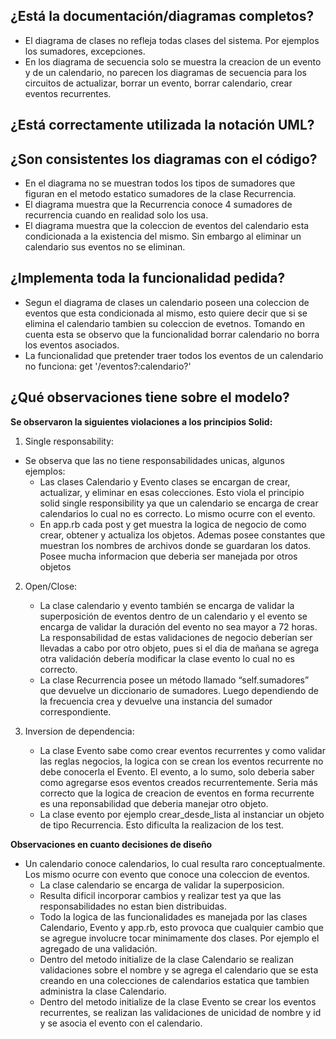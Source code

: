 <h2>¿Está la documentación/diagramas completos?</h2>

* El diagrama de clases no refleja todas clases del sistema. Por ejemplos los sumadores, excepciones.
* En los diagrama de secuencia solo se muestra la creacion de un evento y de un calendario, no parecen los diagramas de secuencia para los circuitos de actualizar, borrar un evento, borrar calendario, crear eventos recurrentes.

<h2>¿Está correctamente utilizada la notación UML?</h2>



<h2>¿Son consistentes los diagramas con el código?</h2>

* En el diagrama no se muestran todos los tipos de sumadores que figuran en el metodo estatico sumadores de la clase Recurrencia.
* El diagrama muestra que la Recurrencia conoce 4 sumadores de recurrencia cuando en realidad solo los usa. 
* El diagrama muestra que la coleccion de eventos del calendario esta condicionada a la existencia del mismo. Sin embargo al eliminar un calendario sus eventos no se eliminan.

<h2>¿Implementa toda la funcionalidad pedida?</h2>

* Segun el diagrama de clases un calendario poseen una coleccion de eventos que esta condicionada al mismo, esto quiere decir que si se elimina el calendario tambien su coleccion de evetnos. Tomando en cuenta esta se observo que la funcionalidad borrar calendario no borra los eventos asociados. 
* La funcionalidad que pretender traer todos los eventos de un calendario no funciona: get '/eventos?:calendario?'

<h2>¿Qué observaciones tiene sobre el modelo?</h2>

**Se observaron la siguientes violaciones a los principios Solid:**

1. Single responsability: 
  * Se observa que las no tiene responsabilidades unicas, algunos ejemplos:
	 * Las clases Calendario y Evento clases se encargan de crear, actualizar, y eliminar en esas colecciones. Esto viola el principio solid single responsibility ya que un calendario se encarga de crear calendarios lo cual no es correcto. Lo mismo ocurre con el evento.
	 * En app.rb cada post y get muestra la logica de negocio de como crear, obtener y actualiza los objetos. Ademas posee constantes que muestran los nombres de archivos donde se guardaran los datos. Posee mucha informacion que deberia ser manejada por otros objetos
	 
2. Open/Close: 
	 * La clase calendario y evento también se encarga de validar la superposición de eventos dentro de un calendario y el evento se encarga de validar la duración del evento no sea mayor a 72 horas. La responsabilidad de estas validaciones de negocio deberían ser llevadas a cabo por otro objeto, pues si el dia de mañana se agrega otra validación debería modificar la clase evento lo cual no es correcto.
	  * La clase Recurrencia posee un método llamado “self.sumadores” que devuelve un diccionario de sumadores. Luego dependiendo de la frecuencia crea y devuelve una instancia del sumador correspondiente.

3. Inversion de dependencia: 
	 * La clase Evento sabe como crear eventos recurrentes y como validar las reglas negocios, la logica con se crean los eventos recurrente no debe conocerla el Evento. El evento, a lo sumo, solo deberia saber como agregarse esos eventos creados recurrentemente. Seria más correcto que la logica de creacion de eventos en forma recurrente es una reponsabilidad que deberia manejar otro objeto.
	 * La clase evento por ejemplo crear_desde_lista al instanciar un objeto de tipo Recurrencia. Esto dificulta la realizacion de los test.

**Observaciones en cuanto decisiones de diseño**
 
  * Un calendario conoce calendarios, lo cual resulta raro conceptualmente. Los mismo ocurre con evento que conoce una coleccion de eventos.
	 * La clase calendario se encarga de validar la superposicion.
	 * Resulta dificil incorporar cambios y realizar test ya que las responsabilidades no estan bien distribuidas. 
	 * Todo la logica de las funcionalidades es manejada por las clases Calendario, Evento y app.rb, esto provoca que cualquier cambio que se agregue involucre tocar minimamente dos clases. Por ejemplo el agregado de una validación.
	 * Dentro del metodo initialize de la clase Calendario se realizan validaciones sobre el nombre y se agrega el calendario que se esta creando en una colecciones de calendarios estatica que tambien administra la clase Calendario.
	 * Dentro del metodo initialize de la clase Evento se crear los eventos recurrentes, se realizan las validaciones de unicidad de nombre y id y se asocia el evento con el calendario.
	 
	 
	 
	 

